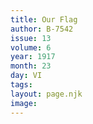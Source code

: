```yaml
---
title: Our Flag
author: B-7542
issue: 13
volume: 6
year: 1917
month: 23
day: VI
tags:
layout: page.njk
image:
---
```



